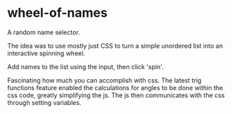 # wheel-of-names
A random name selector.

The idea was to use mostly just CSS to turn a simple unordered list into an interactive spinning wheel.

Add names to the list using the input, then click 'spin'.

Fascinating how much you can accomplish with css. The latest trig functions feature enabled the calculations for angles to be done within the css code, greatly simplifying the js. The js then communicates with the css through setting variables.

